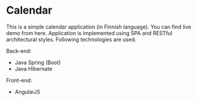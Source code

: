 # Calendar

This is a simple calendar application (in Finnish language). You can find live demo from here. Application is implemented using SPA and RESTful architectural styles. Following technologies are used.

Back-end:
* Java Spring (Boot)
* Java Hibernate

Front-end:
* AngularJS